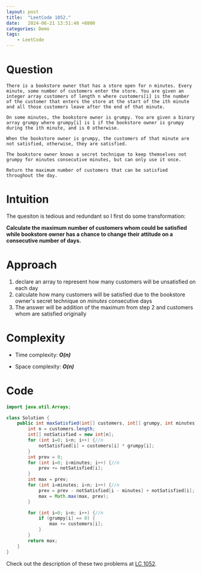 ```yaml
---
layout: post
title:  "LeetCode 1052."
date:   2024-06-21 13:51:48 +0800
categories: Demo
tags: 
    - LeetCode
---
```

# Question
```
There is a bookstore owner that has a store open for n minutes. Every minute, some number of customers enter the store. You are given an integer array customers of length n where customers[i] is the number of the customer that enters the store at the start of the ith minute and all those customers leave after the end of that minute.

On some minutes, the bookstore owner is grumpy. You are given a binary array grumpy where grumpy[i] is 1 if the bookstore owner is grumpy during the ith minute, and is 0 otherwise.

When the bookstore owner is grumpy, the customers of that minute are not satisfied, otherwise, they are satisfied.

The bookstore owner knows a secret technique to keep themselves not grumpy for minutes consecutive minutes, but can only use it once.

Return the maximum number of customers that can be satisfied throughout the day.
```
# Intuition
The quesiton is tedious and redundant so I first do some transformation:

**Calculate the maximum number of customers whom could be satisfied  while bookstore owner has a chance to change their attitude on a consecutive number of days.**

# Approach
1. declare an array to represent how many customers will be unsatisfied on each day
2. calculate how many customers will be satisfied due to the bookstore owner's secret technique on *minutes* consecutive days
3. The answer will be addition of the maximum from step 2 and customers whom are satisfied originally

# Complexity
- Time complexity: ***O(n)***

- Space complexity: ***O(n)***

# Code
```java
import java.util.Arrays;

class Solution {
    public int maxSatisfied(int[] customers, int[] grumpy, int minutes) {
        int n = customers.length;
        int[] notSatisfied = new int[n];
        for (int i=0; i<n; i++) {//n
            notSatisfied[i] = customers[i] * grumpy[i];
        }
        int prev = 0;
        for (int i=0; i<minutes; i++) {//n
            prev += notSatisfied[i];
        }
        int max = prev; 
        for (int i=minutes; i<n; i++) {//n
            prev = prev - notSatisfied[i - minutes] + notSatisfied[i];
            max = Math.max(max, prev);
        }

        for (int i=0; i<n; i++) {//n
            if (grumpy[i] == 0) {
                max += customers[i];
            }
        }
        return max;
    }
}
```

Check out the description of these two problems at [LC 1052][LC-1052].

[LC-1052]: https://leetcode.com/problems/grumpy-bookstore-owner/description
